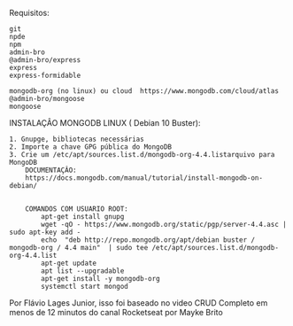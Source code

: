 Requisitos:

    git
    npde
    npm
    admin-bro
    @admin-bro/express
    express
    express-formidable

    mongodb-org (no linux) ou cloud  https://www.mongodb.com/cloud/atlas
    @admin-bro/mongoose
    mongoose



INSTALAÇÂO MONGODB LINUX ( Debian 10 Buster): 

    1. Gnupge, bibliotecas necessárias
    2. Importe a chave GPG pública do MongoDB
    3. Crie um /etc/apt/sources.list.d/mongodb-org-4.4.listarquivo para MongoDB
        DOCUMENTAÇÂO:
        https://docs.mongodb.com/manual/tutorial/install-mongodb-on-debian/


        COMANDOS COM USUARIO ROOT:
            apt-get install gnupg
            wget -qO - https://www.mongodb.org/static/pgp/server-4.4.asc | sudo apt-key add -
            echo  "deb http://repo.mongodb.org/apt/debian buster / mongodb-org / 4.4 main"  | sudo tee /etc/apt/sources.list.d/mongodb-org-4.4.list
            apt-get update
            apt list --upgradable
            apt-get install -y mongodb-org
            systemctl start mongod






Por Flávio Lages Junior, isso foi baseado no video CRUD Completo em menos de 12 minutos do canal Rocketseat por Mayke Brito
